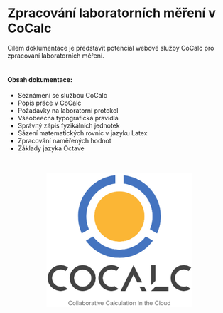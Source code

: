 # Zpracování laboratorních měření v CoCalc

Cílem doklumentace je představit potenciál webové služby CoCalc pro zpracování laboratorních měření.
</br>
</br>

#### Obsah dokumentace:
- Seznámení se službou CoCalc
- Popis práce v CoCalc
- Požadavky na laboratorní protokol
- Všeobeecná typografická pravidla
- Správný zápis fyzikálních jednotek
- Sázení matematických rovnic v jazyku Latex
- Zpracování naměřených hodnot
- Základy jazyka Octave
</br>
</br>

<div align="center">
<a href="https://cocalc.com/"> <img src="cocalc.jpg" height="300"></a>
</div>
